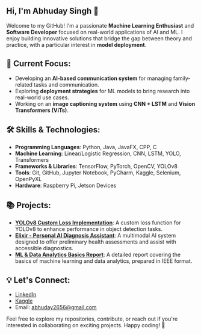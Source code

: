## Hi, I'm Abhuday Singh 👋

Welcome to my GitHub! I'm a passionate **Machine Learning Enthusiast** and **Software Developer** focused on real-world applications of AI and ML. I enjoy building innovative solutions that bridge the gap between theory and practice, with a particular interest in **model deployment**.

## 🚀 Current Focus:
- Developing an **AI-based communication system** for managing family-related tasks and communication.
- Exploring **deployment strategies** for ML models to bring research into real-world use cases.
- Working on an **image captioning system** using **CNN + LSTM** and **Vision Transformers (ViTs)**.

## 🛠️ Skills & Technologies:
- **Programming Languages**: Python, Java, JavaFX, CPP, C
- **Machine Learning**: Linear/Logistic Regression, CNN, LSTM, YOLO, Transformers
- **Frameworks & Libraries**: TensorFlow, PyTorch, OpenCV, YOLOv8
- **Tools**: Git, GitHub, Jupyter Notebook, PyCharm, Kaggle, Selenium, OpenPyXL
- **Hardware**: Raspberry Pi, Jetson Devices

## 📚 Projects:
- **[YOLOv8 Custom Loss Implementation](https://github.com/ZaGrayWolf/RCUP_ObjDetection_Models)**: A custom loss function for YOLOv8 to enhance performance in object detection tasks.
- **[Elixir - Personal AI Diagnosis Assistant](https://github.com/YourUsername/Elixir)**: A multimodal AI system designed to offer preliminary health assessments and assist with accessible diagnostics.
- **[ML & Data Analytics Basics Report](https://github.com/YourUsername/ML-Basics-Report)**: A detailed report covering the basics of machine learning and data analytics, prepared in IEEE format.

## 💡 Let's Connect:
- [LinkedIn](inkedin.com/in/abhuday-singh-280836284/)
- [Kaggle]([https://twitter.com/your-twitter](https://www.kaggle.com/abhuday7))
- Email: abhuday2656@gmail.com

Feel free to explore my repositories, contribute, or reach out if you're interested in collaborating on exciting projects. Happy coding! 🚀

<!--
**ZaGrayWolf/ZaGrayWolf** is a ✨ _special_ ✨ repository because its `README.md` (this file) appears on your GitHub profile.

Here are some ideas to get you started:

- 🔭 I’m currently working on ...
- 🌱 I’m currently learning ...
- 👯 I’m looking to collaborate on ...
- 🤔 I’m looking for help with ...
- 💬 Ask me about ...
- 📫 How to reach me: ...
- 😄 Pronouns: ...
- ⚡ Fun fact: ...
-->
